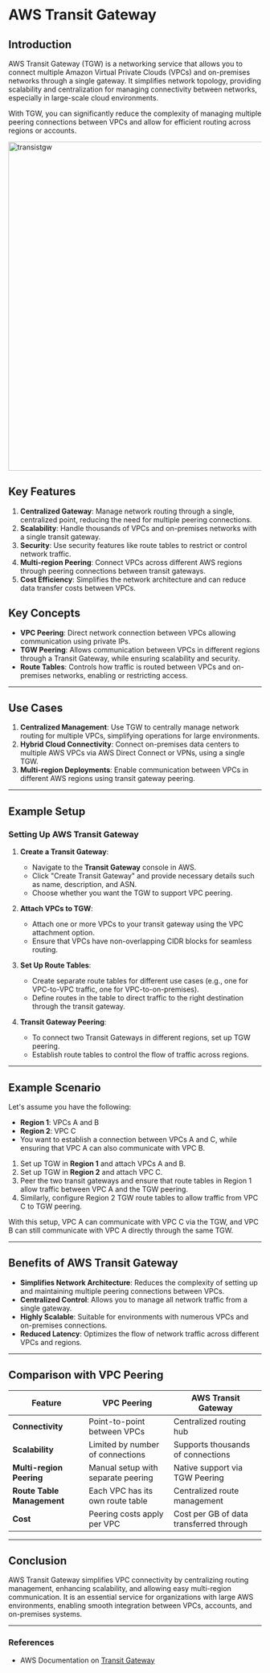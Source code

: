 # AWS Transit Gateway

## Introduction

AWS Transit Gateway (TGW) is a networking service that allows you to connect multiple Amazon Virtual Private Clouds (VPCs) and on-premises networks through a single gateway. It simplifies network topology, providing scalability and centralization for managing connectivity between networks, especially in large-scale cloud environments.

With TGW, you can significantly reduce the complexity of managing multiple peering connections between VPCs and allow for efficient routing across regions or accounts. 

<img width="655" alt="transistgw" src="https://github.com/user-attachments/assets/66c1b654-62c1-4f6d-aadc-37fcc8f5866f">

## Key Features

1. **Centralized Gateway**: Manage network routing through a single, centralized point, reducing the need for multiple peering connections.
2. **Scalability**: Handle thousands of VPCs and on-premises networks with a single transit gateway.
3. **Security**: Use security features like route tables to restrict or control network traffic.
4. **Multi-region Peering**: Connect VPCs across different AWS regions through peering connections between transit gateways.
5. **Cost Efficiency**: Simplifies the network architecture and can reduce data transfer costs between VPCs.

## Key Concepts

- **VPC Peering**: Direct network connection between VPCs allowing communication using private IPs. 
- **TGW Peering**: Allows communication between VPCs in different regions through a Transit Gateway, while ensuring scalability and security.
- **Route Tables**: Controls how traffic is routed between VPCs and on-premises networks, enabling or restricting access.

---

## Use Cases

1. **Centralized Management**: Use TGW to centrally manage network routing for multiple VPCs, simplifying operations for large environments.
2. **Hybrid Cloud Connectivity**: Connect on-premises data centers to multiple AWS VPCs via AWS Direct Connect or VPNs, using a single TGW.
3. **Multi-region Deployments**: Enable communication between VPCs in different AWS regions using transit gateway peering.

---

## Example Setup

### Setting Up AWS Transit Gateway

1. **Create a Transit Gateway**:
    - Navigate to the **Transit Gateway** console in AWS.
    - Click "Create Transit Gateway" and provide necessary details such as name, description, and ASN.
    - Choose whether you want the TGW to support VPC peering.

2. **Attach VPCs to TGW**:
    - Attach one or more VPCs to your transit gateway using the VPC attachment option.
    - Ensure that VPCs have non-overlapping CIDR blocks for seamless routing.

3. **Set Up Route Tables**:
    - Create separate route tables for different use cases (e.g., one for VPC-to-VPC traffic, one for VPC-to-on-premises).
    - Define routes in the table to direct traffic to the right destination through the transit gateway.

4. **Transit Gateway Peering**:
    - To connect two Transit Gateways in different regions, set up TGW peering.
    - Establish route tables to control the flow of traffic across regions.

---

## Example Scenario

Let's assume you have the following:

- **Region 1**: VPCs A and B
- **Region 2**: VPC C
- You want to establish a connection between VPCs A and C, while ensuring that VPC A can also communicate with VPC B.

1. Set up TGW in **Region 1** and attach VPCs A and B.
2. Set up TGW in **Region 2** and attach VPC C.
3. Peer the two transit gateways and ensure that route tables in Region 1 allow traffic between VPC A and the TGW peering.
4. Similarly, configure Region 2 TGW route tables to allow traffic from VPC C to TGW peering.

With this setup, VPC A can communicate with VPC C via the TGW, and VPC B can still communicate with VPC A directly through the same TGW.

---

## Benefits of AWS Transit Gateway

- **Simplifies Network Architecture**: Reduces the complexity of setting up and maintaining multiple peering connections between VPCs.
- **Centralized Control**: Allows you to manage all network traffic from a single gateway.
- **Highly Scalable**: Suitable for environments with numerous VPCs and on-premises connections.
- **Reduced Latency**: Optimizes the flow of network traffic across different VPCs and regions.

---

## Comparison with VPC Peering

| Feature                    | VPC Peering                          | AWS Transit Gateway                     |
|----------------------------|--------------------------------------|-----------------------------------------|
| **Connectivity**            | Point-to-point between VPCs          | Centralized routing hub                 |
| **Scalability**             | Limited by number of connections     | Supports thousands of connections       |
| **Multi-region Peering**    | Manual setup with separate peering   | Native support via TGW Peering          |
| **Route Table Management**  | Each VPC has its own route table     | Centralized route management            |
| **Cost**                    | Peering costs apply per VPC          | Cost per GB of data transferred through |

---

## Conclusion

AWS Transit Gateway simplifies VPC connectivity by centralizing routing management, enhancing scalability, and allowing easy multi-region communication. It is an essential service for organizations with large AWS environments, enabling smooth integration between VPCs, accounts, and on-premises systems.

--- 

### References

- AWS Documentation on [Transit Gateway](https://docs.aws.amazon.com/vpc/latest/tgw/what-is-transit-gateway.html)
